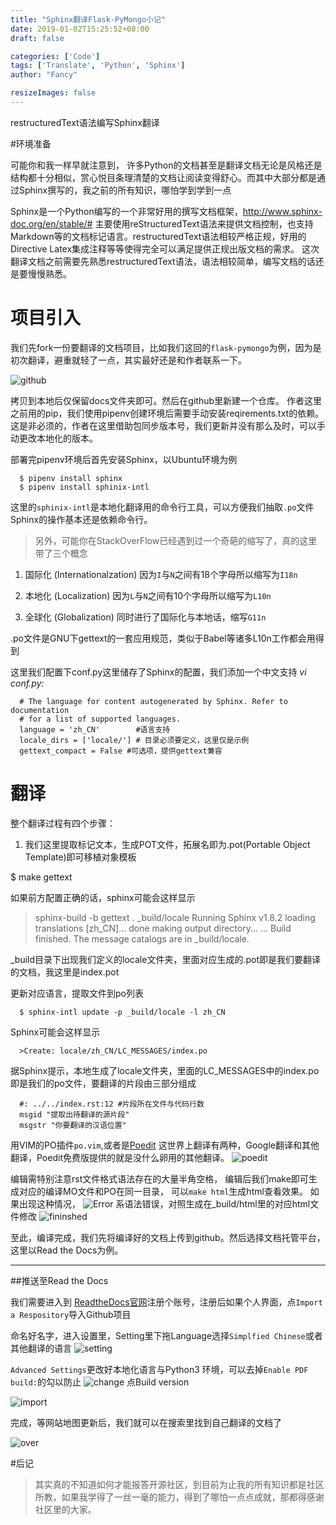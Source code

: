 ```yaml
---
title: "Sphinx翻译Flask-PyMongo小记"
date: 2019-01-02T15:25:52+08:00
draft: false

categories: ['Code']
tags: ['Translate', 'Python', 'Sphinx']
author: "Fancy"

resizeImages: false
---
```


restructuredText语法编写Sphinx翻译
<!--more-->


#环境准备



可能你和我一样早就注意到， 许多Python的文档甚至是翻译文档无论是风格还是结构都十分相似，赏心悦目条理清楚的文档让阅读变得舒心。而其中大部分都是通过Sphinx撰写的，我之前的所有知识，哪怕学到学到一点

Sphinx是一个Python编写的一个非常好用的撰写文档框架，http://www.sphinx-doc.org/en/stable/#
主要使用reStructuredText语法来提供文档控制，也支持Markdown等的文档标记语言。restructuredText语法相较严格正规，好用的Directive Latex集成注释等等使得完全可以满足提供正规出版文档的需求。
这次翻译文档之前需要先熟悉restructuredText语法，语法相较简单，编写文档的话还是要慢慢熟悉。


# 项目引入
我们先fork一份要翻译的文档项目，比如我们这回的`flask-pymongo`为例，因为是初次翻译，避重就轻了一点，其实最好还是和作者联系一下。

![github](https://raw.githubusercontent.com/hallucigenia/grimalog/master/content/article/sphinx-flask-pymongo/01.png  "github")

拷贝到本地后仅保留docs文件夹即可。然后在github里新建一个仓库。
作者这里之前用的pip，我们使用pipenv创建环境后需要手动安装reqirements.txt的依赖。这是非必须的，作者在这里借助包同步版本号，我们更新并没有那么及时，可以手动更改本地化的版本。


部署完pipenv环境后首先安装Sphinx，以Ubuntu环境为例
```
  $ pipenv install sphinx 
  $ pipenv install sphinix-intl
```
这里的`sphinix-intl`是本地化翻译用的命令行工具，可以方便我们抽取`.po`文件Sphinx的操作基本还是依赖命令行。

>另外，可能你在StackOverFlow已经遇到过一个奇葩的缩写了，真的这里带了三个概念

1. 国际化 (Internationalzation) 因为`I`与`N`之间有18个字母所以缩写为`I18n`

2. 本地化 (Localization) 因为`L`与`N`之间有10个字母所以缩写为`L10n`

3. 全球化 (Globalization)  同时进行了国际化与本地话，缩写`G11n`

   

.po文件是GNU下gettext的一套应用规范，类似于Babel等诸多L10n工作都会用得到

这里我们配置下conf.py这里储存了Sphinx的配置，我们添加一个中文支持
*vi conf.py:*

```
  # The language for content autogenerated by Sphinx. Refer to documentation      
  # for a list of supported languages.                                            
  language = 'zh_CN'        #语言支持
  locale_dirs = ['locale/'] # 目录必须要定义，这里仅是示例
  gettext_compact = False #可选项，提供gettext兼容 
```

# 翻译
整个翻译过程有四个步骤：

1. 我们这里提取标记文本，生成POT文件，拓展名即为.pot(Portable Object Template)即可移植对象模板

  $ make gettext

如果前方配置正确的话，sphinx可能会这样显示

  >sphinx-build -b gettext   . _build/locale
  >Running Sphinx v1.8.2
  >loading translations [zh_CN]... done
  >making output directory...
  >...
  >Build finished. The message catalogs are in _build/locale.


_build目录下出现我们定义的locale文件夹，里面对应生成的.pot即是我们要翻译的文档，我这里是index.pot



更新对应语言，提取文件到po列表
```
  $ sphinx-intl update -p _build/locale -l zh_CN
```
Sphinx可能会这样显示
```
  >Create: locale/zh_CN/LC_MESSAGES/index.po
```

据Sphinx提示，本地生成了locale文件夹，里面的LC_MESSAGES中的index.po即是我们的po文件，要翻译的片段由三部分组成
```
  #: ../../index.rst:12 #片段所在文件与代码行数
  msgid "提取出待翻译的源片段"
  msgstr "你要翻译的汉语位置"
```
用VIM的PO插件`po.vim`,或者是[Poedit](https://poedit.net)
这世界上翻译有两种，Google翻译和其他翻译，Poedit免费版提供的就是没什么卵用的其他翻译。
![poedit](https://raw.githubusercontent.com/hallucigenia/grimalog/master/content/article/sphinx-flask-pymongo/02.png  "poedit")

编辑需特别注意rst文件格式语法存在的大量半角空格，
编辑后我们make即可生成对应的编译MO文件和PO在同一目录，
可以`make html`生成html查看效果。
如果出现这种情况，
![Error](https://raw.githubusercontent.com/hallucigenia/grimalog/master/content/article/sphinx-flask-pymongo/03.png  "Error")
系语法错误，对照生成在_build/html里的对应html文件修改
![fininshed](https://raw.githubusercontent.com/hallucigenia/grimalog/master/content/article/sphinx-flask-pymongo/04.png  "finished")

至此，编译完成，我们先将编译好的文档上传到github。然后选择文档托管平台，这里以Read the Docs为例。

---

##推送至Read the Docs

我们需要进入到 [ReadtheDocs官网](https://readthedocs.org/)注册个账号，注册后如果个人界面，点`Import a Respository`导入Github项目

命名好名字，进入设置里，Setting里下拖Language选择`Simplfied Chinese`或者其他翻译的语言
![setting](https://raw.githubusercontent.com/hallucigenia/grimalog/master/content/article/sphinx-flask-pymongo/05.png  "setting")

`Advanced Settings`更改好本地化语言与Python3 环境，可以去掉`Enable PDF build:`的勾以防止
![change](https://raw.githubusercontent.com/hallucigenia/grimalog/master/content/article/sphinx-flask-pymongo/06.png  "change")
点Build version

![import](https://raw.githubusercontent.com/hallucigenia/grimalog/master/content/article/sphinx-flask-pymongo/07.png  "import")

完成，等网站地图更新后，我们就可以在搜索里找到自己翻译的文档了

![over](https://raw.githubusercontent.com/hallucigenia/grimalog/master/content/article/sphinx-flask-pymongo/08.png  "over")


#后记
> 其实真的不知道如何才能报答开源社区，到目前为止我的所有知识都是社区所教，如果我学得了一丝一毫的能力，得到了哪怕一点点成就，那都得感谢社区里的大家。


